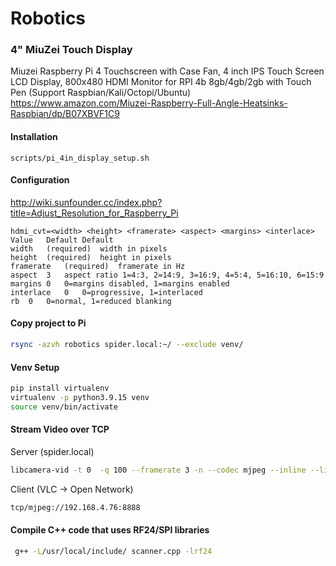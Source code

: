 # Robotics


### 4" MiuZei Touch Display

Miuzei Raspberry Pi 4 Touchscreen with Case Fan, 4 inch IPS Touch Screen LCD Display, 800x480 HDMI Monitor for RPI 4b 8gb/4gb/2gb with Touch Pen (Support Raspbian/Kali/Octopi/Ubuntu)
https://www.amazon.com/Miuzei-Raspberry-Full-Angle-Heatsinks-Raspbian/dp/B07XBVF1C9

#### Installation
`scripts/pi_4in_display_setup.sh`

#### Configuration
http://wiki.sunfounder.cc/index.php?title=Adjust_Resolution_for_Raspberry_Pi

```
hdmi_cvt=<width> <height> <framerate> <aspect> <margins> <interlace>
Value	Default	Default
width	(required)	width in pixels
height	(required)	height in pixels
framerate	(required)	framerate in Hz
aspect	3	aspect ratio 1=4:3, 2=14:9, 3=16:9, 4=5:4, 5=16:10, 6=15:9
margins	0	0=margins disabled, 1=margins enabled
interlace	0	0=progressive, 1=interlaced
rb	0	0=normal, 1=reduced blanking
```


#### Copy project to Pi

```bash
rsync -azvh robotics spider.local:~/ --exclude venv/
```

#### Venv Setup
```bash
pip install virtualenv
virtualenv -p python3.9.15 venv
source venv/bin/activate
```


#### Stream Video over TCP

Server (spider.local)
```bash
libcamera-vid -t 0  -q 100 --framerate 3 -n --codec mjpeg --inline --listen -o tcp://192.168.4.76:8888 -v
```

Client (VLC -> Open Network)
```bash
tcp/mjpeg://192.168.4.76:8888
```

#### Compile C++ code that uses RF24/SPI libraries

```bash
 g++ -L/usr/local/include/ scanner.cpp -lrf24
```